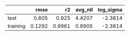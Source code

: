 |          |   rmse |     r2 |   avg_nll |   log_sigma |
|:---------|-------:|-------:|----------:|------------:|
| test     | 0.605  | 0.925  |    4.4207 |     -2.3814 |
| training | 0.1292 | 0.9961 |    0.8905 |     -2.3814 |